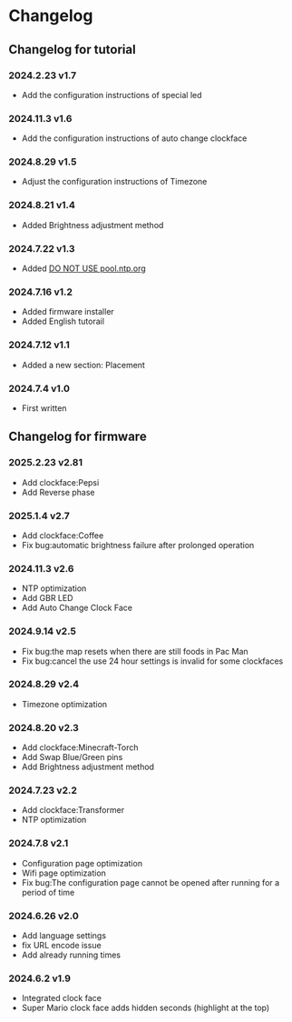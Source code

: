 # Changelog

## Changelog for tutorial

### 2024.2.23 v1.7  
- Add the configuration instructions of special led 

### 2024.11.3 v1.6  
- Add the configuration instructions of auto change clockface 

### 2024.8.29 v1.5  
- Adjust the configuration instructions of Timezone

### 2024.8.21 v1.4  
- Added Brightness adjustment method

### 2024.7.22 v1.3  
- Added <a href="https://topyuan.top/clock/en/configpagedetail.html#ntp-server">DO NOT USE pool.ntp.org</a>

### 2024.7.16 v1.2  
- Added firmware installer
- Added English tutorail

### 2024.7.12 v1.1  
- Added a new section: Placement

### 2024.7.4 v1.0  
- First written

## Changelog for firmware

### 2025.2.23 v2.81
- Add clockface:Pepsi
- Add Reverse phase

### 2025.1.4 v2.7
- Add clockface:Coffee
- Fix bug:automatic brightness failure after prolonged operation

### 2024.11.3 v2.6
- NTP optimization
- Add GBR LED
- Add Auto Change Clock Face

### 2024.9.14 v2.5  
- Fix bug:the map resets when there are still foods in Pac Man
- Fix bug:cancel the use 24 hour settings is invalid for some clockfaces

### 2024.8.29 v2.4  
- Timezone optimization

### 2024.8.20 v2.3  
- Add clockface:Minecraft-Torch
- Add Swap Blue/Green pins
- Add Brightness adjustment method

### 2024.7.23 v2.2  
- Add clockface:Transformer
- NTP optimization

### 2024.7.8 v2.1  
- Configuration page optimization
- Wifi page optimization
- Fix bug:The configuration page cannot be opened after running for a period of time

### 2024.6.26 v2.0  
- Add language settings
- fix URL encode issue
- Add already running times

### 2024.6.2 v1.9  
- Integrated clock face
- Super Mario clock face adds hidden seconds (highlight at the top)